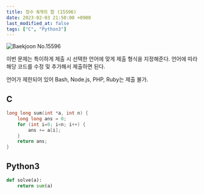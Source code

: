 ```yaml
---
title: 정수 N개의 합 (15596)
date: 2023-02-03 21:50:00 +0900
last_modified_at: false
tags: ["C", "Python3"]
---
```


![Baekjoon No.15596](https://cdn.jsdelivr.net/gh/kimzuni/cdn/blog/baekjoon-15596.png)

이번 문제는 특이하게 제출 시 선택한 언어에 맞게 제출 형식을 지정해준다.
언어에 따라 해당 코드를 수정 및 추가해서 제출하면 된다.

언어가 제한되어 있어 Bash, Node.js, PHP, Ruby는 제출 불가.

## C

```c
long long sum(int *a, int n) {
	long long ans = 0;
	for (int i=0; i<n; i++) {
		ans += a[i];
	}
	return ans;
}
```

## Python3

```python
def solve(a):
    return sum(a)
```
